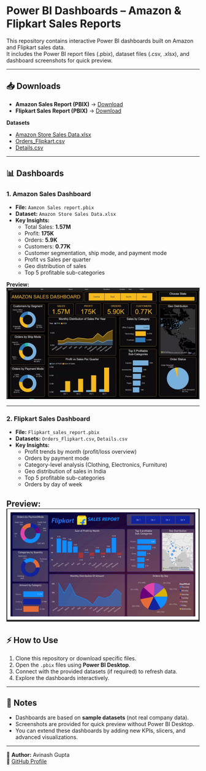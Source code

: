 # Power BI Dashboards – Amazon & Flipkart Sales Reports

This repository contains interactive Power BI dashboards built on Amazon and Flipkart sales data.  
It includes the Power BI report files (.pbix), dataset files (.csv, .xlsx), and dashboard screenshots for quick preview.

---

## 📥 Downloads

- **Amazon Sales Report (PBIX)** → [Download](https://github.com/Avinashgupta94/PowerBI-Dashboards/raw/main/Aamzon%20Sales%20report.pbix)  
- **Flipkart Sales Report (PBIX)** → [Download](https://github.com/Avinashgupta94/PowerBI-Dashboards/raw/main/Flipkart_sales_report.pbix)  

**Datasets**  
- [Amazon Store Sales Data.xlsx](https://github.com/Avinashgupta94/PowerBI-Dashboards/raw/main/Amazon%20Store%20Sales%20Data.xlsx)  
- [Orders_Flipkart.csv](https://github.com/Avinashgupta94/PowerBI-Dashboards/raw/main/Orders_Flipkart.csv)  
- [Details.csv](https://github.com/Avinashgupta94/PowerBI-Dashboards/raw/main/Details.csv)  

---

## 📊 Dashboards

### 1. Amazon Sales Dashboard  
- **File:** `Aamzon Sales report.pbix`  
- **Dataset:** `Amazon Store Sales Data.xlsx`  
- **Key Insights:**  
  - Total Sales: **1.57M**  
  - Profit: **175K**  
  - Orders: **5.9K**  
  - Customers: **0.77K**  
  - Customer segmentation, ship mode, and payment mode  
  - Profit vs Sales per quarter  
  - Geo distribution of sales  
  - Top 5 profitable sub-categories  

**Preview:**  
![Amazon Dashboard](Images/Amazon_Sales_Dashboard.png)

---

### 2. Flipkart Sales Dashboard  
- **File:** `Flipkart_sales_report.pbix`  
- **Datasets:** `Orders_Flipkart.csv`, `Details.csv`  
- **Key Insights:**  
  - Profit trends by month (profit/loss overview)  
  - Orders by payment mode  
  - Category-level analysis (Clothing, Electronics, Furniture)  
  - Geo distribution of sales in India  
  - Top 5 profitable sub-categories  
  - Orders by day of week  

**Preview:**  
![Flipkart Dashboard](Images/Flipkart_Sales_dashboard.png)
---

## ⚡ How to Use
1. Clone this repository or download specific files.  
2. Open the `.pbix` files using **Power BI Desktop**.  
3. Connect with the provided datasets (if required) to refresh data.  
4. Explore the dashboards interactively.  

---

## 📝 Notes
- Dashboards are based on **sample datasets** (not real company data).  
- Screenshots are provided for quick preview without Power BI Desktop.  
- You can extend these dashboards by adding new KPIs, slicers, and advanced visualizations.  

---

👤 **Author:** Avinash Gupta  
🔗 [GitHub Profile](https://github.com/Avinashgupta94)
